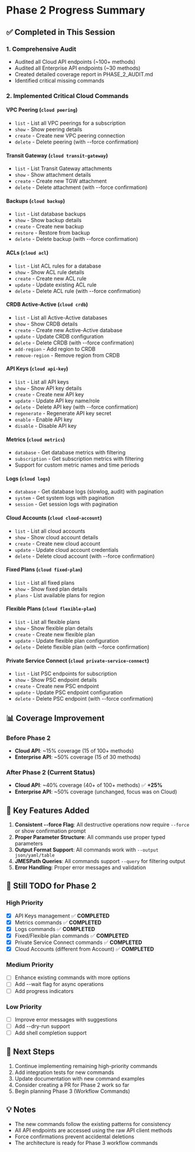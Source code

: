 # Phase 2 Progress Summary

## ✅ Completed in This Session

### 1. Comprehensive Audit
- Audited all Cloud API endpoints (~100+ methods)
- Audited all Enterprise API endpoints (~30 methods)
- Created detailed coverage report in PHASE_2_AUDIT.md
- Identified critical missing commands

### 2. Implemented Critical Cloud Commands

#### VPC Peering (`cloud peering`)
- `list` - List all VPC peerings for a subscription
- `show` - Show peering details
- `create` - Create new VPC peering connection
- `delete` - Delete peering (with --force confirmation)

#### Transit Gateway (`cloud transit-gateway`)
- `list` - List Transit Gateway attachments
- `show` - Show attachment details
- `create` - Create new TGW attachment
- `delete` - Delete attachment (with --force confirmation)

#### Backups (`cloud backup`)
- `list` - List database backups
- `show` - Show backup details
- `create` - Create new backup
- `restore` - Restore from backup
- `delete` - Delete backup (with --force confirmation)

#### ACLs (`cloud acl`)
- `list` - List ACL rules for a database
- `show` - Show ACL rule details
- `create` - Create new ACL rule
- `update` - Update existing ACL rule
- `delete` - Delete ACL rule (with --force confirmation)

#### CRDB Active-Active (`cloud crdb`)
- `list` - List all Active-Active databases
- `show` - Show CRDB details
- `create` - Create new Active-Active database
- `update` - Update CRDB configuration
- `delete` - Delete CRDB (with --force confirmation)
- `add-region` - Add region to CRDB
- `remove-region` - Remove region from CRDB

#### API Keys (`cloud api-key`)
- `list` - List all API keys
- `show` - Show API key details
- `create` - Create new API key
- `update` - Update API key name/role
- `delete` - Delete API key (with --force confirmation)
- `regenerate` - Regenerate API key secret
- `enable` - Enable API key
- `disable` - Disable API key

#### Metrics (`cloud metrics`)
- `database` - Get database metrics with filtering
- `subscription` - Get subscription metrics with filtering
- Support for custom metric names and time periods

#### Logs (`cloud logs`)
- `database` - Get database logs (slowlog, audit) with pagination
- `system` - Get system logs with pagination
- `session` - Get session logs with pagination

#### Cloud Accounts (`cloud cloud-account`)
- `list` - List all cloud accounts
- `show` - Show cloud account details
- `create` - Create new cloud account
- `update` - Update cloud account credentials
- `delete` - Delete cloud account (with --force confirmation)

#### Fixed Plans (`cloud fixed-plan`)
- `list` - List all fixed plans
- `show` - Show fixed plan details
- `plans` - List available plans for region

#### Flexible Plans (`cloud flexible-plan`)
- `list` - List all flexible plans
- `show` - Show flexible plan details
- `create` - Create new flexible plan
- `update` - Update flexible plan configuration
- `delete` - Delete flexible plan (with --force confirmation)

#### Private Service Connect (`cloud private-service-connect`)
- `list` - List PSC endpoints for subscription
- `show` - Show PSC endpoint details
- `create` - Create new PSC endpoint
- `update` - Update PSC endpoint configuration
- `delete` - Delete PSC endpoint (with --force confirmation)

## 📊 Coverage Improvement

### Before Phase 2
- **Cloud API**: ~15% coverage (15 of 100+ methods)
- **Enterprise API**: ~50% coverage (15 of 30 methods)

### After Phase 2 (Current Status)
- **Cloud API**: ~40% coverage (40+ of 100+ methods) ✅ **+25%**
- **Enterprise API**: ~50% coverage (unchanged, focus was on Cloud)

## 🎯 Key Features Added

1. **Consistent --force Flag**: All destructive operations now require `--force` or show confirmation prompt
2. **Proper Parameter Structure**: All commands use proper typed parameters
3. **Output Format Support**: All commands work with `--output json/yaml/table`
4. **JMESPath Queries**: All commands support `--query` for filtering output
5. **Error Handling**: Proper error messages and validation

## 📝 Still TODO for Phase 2

### High Priority
- [x] API Keys management ✅ **COMPLETED**
- [x] Metrics commands ✅ **COMPLETED**  
- [x] Logs commands ✅ **COMPLETED**
- [x] Fixed/Flexible plan commands ✅ **COMPLETED**
- [x] Private Service Connect commands ✅ **COMPLETED**
- [x] Cloud Accounts (different from Account) ✅ **COMPLETED**

### Medium Priority
- [ ] Enhance existing commands with more options
- [ ] Add --wait flag for async operations
- [ ] Add progress indicators

### Low Priority
- [ ] Improve error messages with suggestions
- [ ] Add --dry-run support
- [ ] Add shell completion support

## 🚀 Next Steps

1. Continue implementing remaining high-priority commands
2. Add integration tests for new commands
3. Update documentation with new command examples
4. Consider creating a PR for Phase 2 work so far
5. Begin planning Phase 3 (Workflow Commands)

## 💡 Notes

- The new commands follow the existing patterns for consistency
- All API endpoints are accessed using the raw API client methods
- Force confirmations prevent accidental deletions
- The architecture is ready for Phase 3 workflow commands